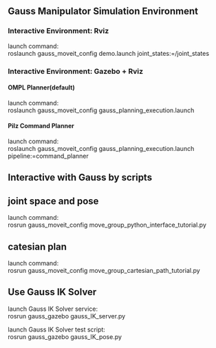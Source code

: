 ## Gauss Manipulator Simulation Environment
### Interactive Environment: Rviz
launch command:  
roslaunch gauss_moveit_config demo.launch joint_states:=/joint_states

### Interactive Environment: Gazebo + Rviz
#### OMPL Planner(default)
launch command:  
roslaunch gauss_moveit_config gauss_planning_execution.launch
#### Pilz Command Planner
launch command:  
roslaunch gauss_moveit_config gauss_planning_execution.launch pipeline:=command_planner

## Interactive with Gauss by scripts
## joint space and pose
launch command:  
rosrun gauss_moveit_config move_group_python_interface_tutorial.py
## catesian plan
launch command:  
rosrun gauss_moveit_config move_group_cartesian_path_tutorial.py

## Use Gauss IK Solver
launch Gauss IK Solver service:  
rosrun gauss_gazebo gauss_IK_server.py

launch Gauss IK Solver test script:  
rosrun gauss_gazebo gauss_IK_pose.py


